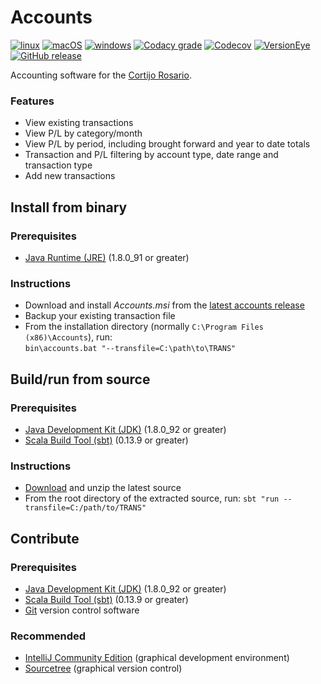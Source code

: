 # Accounts

[![linux](https://img.shields.io/circleci/project/bretts-org/accounts/master.svg?label=linux)](https://circleci.com/gh/bretts-org/accounts)
[![macOS](https://img.shields.io/travis/bretts-org/accounts/master.svg?label=macOS)](https://travis-ci.org/bretts-org/accounts)
[![windows](https://img.shields.io/appveyor/ci/aebrett/accounts/master.svg?label=windows)](https://ci.appveyor.com/project/aebrett/accounts)
[![Codacy grade](https://img.shields.io/codacy/grade/0240d5e9efa44dd9a684a052511ab7e5/master.svg)](https://www.codacy.com/app/aebrett/accounts)
[![Codecov](https://img.shields.io/codecov/c/github/bretts-org/accounts/master.svg)](https://codecov.io/gh/bretts-org/accounts)
[![VersionEye](https://img.shields.io/versioneye/d/user/projects/577f5aad5bb13900493de5bf.svg)](https://www.versioneye.com/user/projects/577f5aad5bb13900493de5bf)
[![GitHub release](https://img.shields.io/github/release/bretts-org/accounts.svg)](https://github.com/bretts-org/accounts/releases/latest)

Accounting software for the [Cortijo Rosario](http://www.cortijo-rosario.com).

### Features

* View existing transactions
* View P/L by category/month
* View P/L by period, including brought forward and year to date totals
* Transaction and P/L filtering by account type, date range and transaction type
* Add new transactions

## Install from binary

### Prerequisites
* [Java Runtime (JRE)](https://java.com/en/download/) (1.8.0_91 or greater)

### Instructions
* Download and install *Accounts.msi* from the [latest accounts release](https://github.com/bretts-org/accounts/releases/latest)
* Backup your existing transaction file
* From the installation directory (normally `C:\Program Files (x86)\Accounts`), run:<br/>
  `bin\accounts.bat "--transfile=C:\path\to\TRANS"`

## Build/run from source

### Prerequisites
* [Java Development Kit (JDK)](http://www.oracle.com/technetwork/java/javase/downloads/jdk8-downloads-2133151.html) (1.8.0_92 or greater)
* [Scala Build Tool (sbt)](http://www.scala-sbt.org/download.html) (0.13.9 or greater)

### Instructions
* [Download](https://github.com/bretts-org/accounts/archive/dev.zip) and unzip the latest source
* From the root directory of the extracted source, run: `sbt "run --transfile=C:/path/to/TRANS"`

## Contribute

### Prerequisites
* [Java Development Kit (JDK)](http://www.oracle.com/technetwork/java/javase/downloads/jdk8-downloads-2133151.html) (1.8.0_92 or greater)
* [Scala Build Tool (sbt)](http://www.scala-sbt.org/download.html) (0.13.9 or greater)
* [Git](https://git-scm.com/downloads) version control software

### Recommended
* [IntelliJ Community Edition](https://www.jetbrains.com/idea/download/#section=windows) (graphical development environment)
* [Sourcetree](https://www.sourcetreeapp.com/download) (graphical version control)
